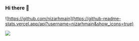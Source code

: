 ### Hi there 👋

![https://github.com/nizarhmain](https://github-readme-stats.vercel.app/api?username=nizarhmain&show_icons=true)

![](https://visitor-badge.glitch.me/badge?page_id=github.nizarhmain)
